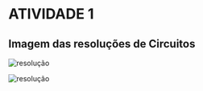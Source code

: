 # ATIVIDADE 1

## Imagem das resoluções de Circuitos

![resolução](https://github.com/Julialcomelli/ELN22104_2020_2/blob/prof-lohmann-Alunos_01/imagem%201.jpeg)

![resolução](https://github.com/Julialcomelli/ELN22104_2020_2/blob/prof-lohmann-Alunos_01/imagem%202.jpeg)
